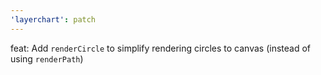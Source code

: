 ```yaml
---
'layerchart': patch
---
```


feat: Add `renderCircle` to simplify rendering circles to canvas (instead of using `renderPath`)

